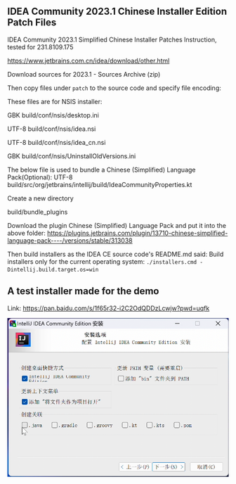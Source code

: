 ## IDEA Community 2023.1 Chinese Installer Edition Patch Files

IDEA Community 2023.1 Simplified Chinese Installer Patches Instruction, tested for 231.8109.175

https://www.jetbrains.com.cn/idea/download/other.html


Download sources for 2023.1 - Sources Archive (zip)

Then copy files under `patch` to the source code and specify file encoding:

These files are for NSIS installer:

GBK
build/conf/nsis/desktop.ini

UTF-8
build/conf/nsis/idea.nsi

UTF-8
build/conf/nsis/idea_cn.nsi

GBK
build/conf/nsis/UninstallOldVersions.ini

The below file is used to bundle a Chinese (Simplified) Language Pack(Optional):
UTF-8
build/src/org/jetbrains/intellij/build/IdeaCommunityProperties.kt

Create a new directory

build/bundle_plugins

Download the plugin Chinese (Simplified) Language Pack  and put it into the above folder: https://plugins.jetbrains.com/plugin/13710-chinese-simplified-language-pack----/versions/stable/313038

Then build installers as the IDEA CE source code's README.md said:
Build installers only for the current operating system: `./installers.cmd -Dintellij.build.target.os=win`

## A test installer made for the demo
Link: https://pan.baidu.com/s/1f65r32-i2C2OdQDDzLcwjw?pwd=uqfk

![](screenshot.png)